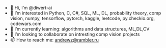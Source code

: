 - 👋 Hi, I’m @diwert-ai
- 👀 I’m interested in Python, C, C#, SQL, ML, DL, probability theory, comp vision, numpy, tensorflow, pytorch, kaggle, leetcode, py.checkio.org, codewars.com
- 🌱 I’m currently learning: algorithms and data structures, ML,DL,CV
- 💞️ I’m looking to collaborate on intresting comp vision projects 
- 📫 How to reach me: andrewz@rambler.ru

<!---
diwert-ai/diwert-ai is a ✨ special ✨ repository because its `README.md` (this file) appears on your GitHub profile.
You can click the Preview link to take a look at your changes.
--->
